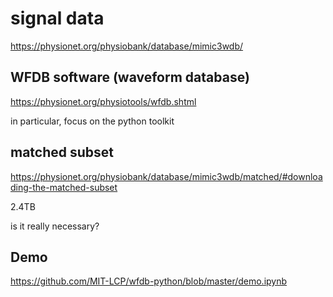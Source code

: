 # signal data

https://physionet.org/physiobank/database/mimic3wdb/

## WFDB software (waveform database)

https://physionet.org/physiotools/wfdb.shtml

in particular, focus on the python toolkit 





## matched subset

https://physionet.org/physiobank/database/mimic3wdb/matched/#downloading-the-matched-subset

2.4TB

is it really necessary? 



## Demo 

https://github.com/MIT-LCP/wfdb-python/blob/master/demo.ipynb

